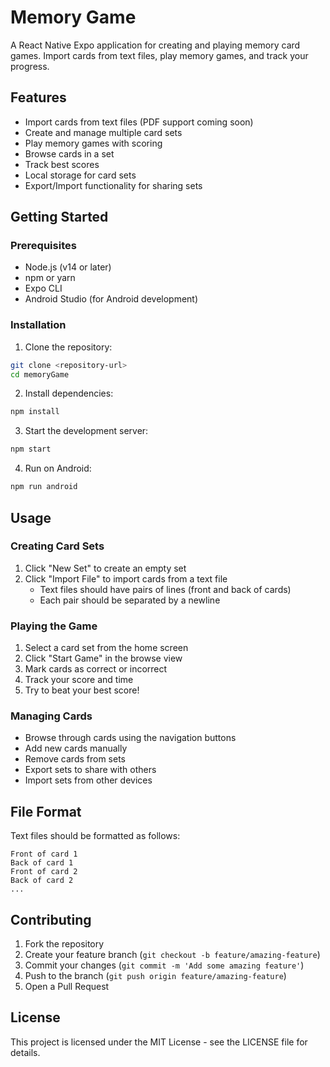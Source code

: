 # Memory Game

A React Native Expo application for creating and playing memory card games. Import cards from text files, play memory games, and track your progress.

## Features

- Import cards from text files (PDF support coming soon)
- Create and manage multiple card sets
- Play memory games with scoring
- Browse cards in a set
- Track best scores
- Local storage for card sets
- Export/Import functionality for sharing sets

## Getting Started

### Prerequisites

- Node.js (v14 or later)
- npm or yarn
- Expo CLI
- Android Studio (for Android development)

### Installation

1. Clone the repository:
```bash
git clone <repository-url>
cd memoryGame
```

2. Install dependencies:
```bash
npm install
```

3. Start the development server:
```bash
npm start
```

4. Run on Android:
```bash
npm run android
```

## Usage

### Creating Card Sets

1. Click "New Set" to create an empty set
2. Click "Import File" to import cards from a text file
   - Text files should have pairs of lines (front and back of cards)
   - Each pair should be separated by a newline

### Playing the Game

1. Select a card set from the home screen
2. Click "Start Game" in the browse view
3. Mark cards as correct or incorrect
4. Track your score and time
5. Try to beat your best score!

### Managing Cards

- Browse through cards using the navigation buttons
- Add new cards manually
- Remove cards from sets
- Export sets to share with others
- Import sets from other devices

## File Format

Text files should be formatted as follows:
```
Front of card 1
Back of card 1
Front of card 2
Back of card 2
...
```

## Contributing

1. Fork the repository
2. Create your feature branch (`git checkout -b feature/amazing-feature`)
3. Commit your changes (`git commit -m 'Add some amazing feature'`)
4. Push to the branch (`git push origin feature/amazing-feature`)
5. Open a Pull Request

## License

This project is licensed under the MIT License - see the LICENSE file for details.
